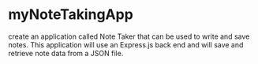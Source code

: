 # myNoteTakingApp
create an application called Note Taker that can be used to write and save notes. This application will use an Express.js back end and will save and retrieve note data from a JSON file.
